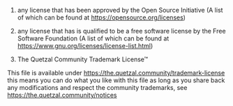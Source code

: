 1. any license that has been approved by the Open Source Initiative 
(A list of which can be found at https://opensource.org/licenses)

2. any license that has is qualified to be a free software license
by the Free Software Foundation (A list of which can be found at
https://www.gnu.org/licenses/license-list.html)

3. The Quetzal Community Trademark License™

This file is available under https://the.quetzal.community/trademark-license
this means you can do what you like with this file as long as you 
share back any modifications and respect the community trademarks, 
see https://the.quetzal.community/notices
